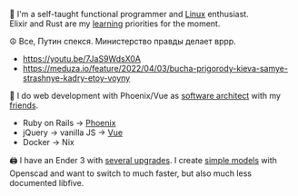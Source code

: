 👋  I'm a self-taught functional programmer and [Linux](https://github.com/ksevelyar/idempotent-desktop) enthusiast.\
Elixir and Rust are my [learning](https://exercism.org/profiles/ksevelyar/solutions) priorities for the moment. 

☮️ Все, Путин спекся. Министерство правды делает вррр.
* https://youtu.be/7JaS9WdsX0A
* https://meduza.io/feature/2022/04/03/bucha-prigorody-kieva-samye-strashnye-kadry-etoy-voyny

💼 I do web development with Phoenix/Vue as [software architect](mailto:ksevelyar@protonmail.com) with my [friends](https://github.com/rusty-cluster). 
* Ruby on Rails -> [Phoenix](https://github.com/rusty-cluster/styleguide/tree/main/elixir/phoenix)
* jQuery -> vanilla JS -> [Vue](https://github.com/rusty-cluster/styleguide/tree/main/js/vue)
* Docker -> Nix

🖨️ I have an Ender 3 with [several upgrades](https://github.com/ksevelyar/fishing-for-fishies). I create [simple models](https://github.com/ksevelyar/mini-itx-case) with Openscad and want to switch to much faster, but also much less documented libfive. 
